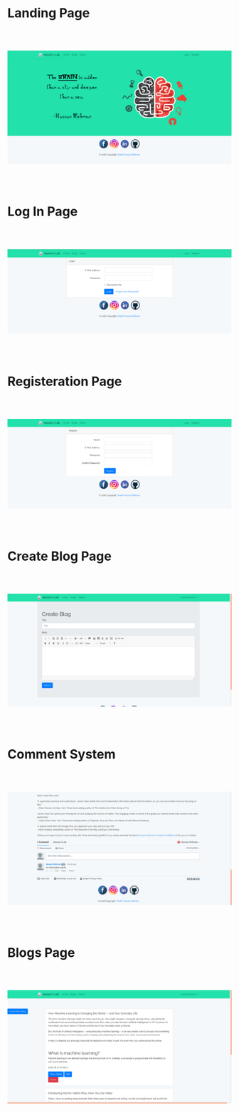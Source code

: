 <p align="center"><h1>Landing Page</h1></p></br></br>
<p align="center"><img src="https://github.com/HassanRehman11/LaravelBlog/blob/master/1.png"></p>
</br></br>
<p align="center"><h1>Log In Page</h1></p></br></br>
<p align="center"><img src="https://github.com/HassanRehman11/LaravelBlog/blob/master/login.png"></p>
</br></br>
<p align="center"><h1>Registeration Page</h1></p></br></br>
<p align="center"><img src="https://github.com/HassanRehman11/LaravelBlog/blob/master/reg.png"></p>
</br></br>
<p align="center"><h1>Create Blog Page</h1></p></br></br>
<p align="center"><img src="https://github.com/HassanRehman11/LaravelBlog/blob/master/create.png"></p>
</br></br>

<p align="center"><h1>Comment System</h1></p></br></br>
<p align="center"><img src="https://github.com/HassanRehman11/LaravelBlog/blob/master/3.png"></p>
</br></br>
<p align="center"><h1>Blogs Page</h1></p></br></br>
<p align="center"><img src="https://github.com/HassanRehman11/LaravelBlog/blob/master/blogs.png"></p>
</br></br>
